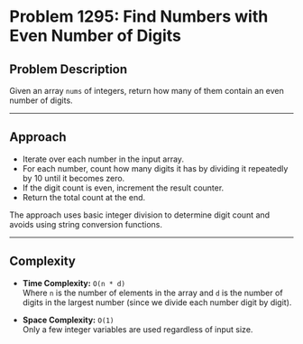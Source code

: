 # Problem 1295: Find Numbers with Even Number of Digits

## Problem Description

Given an array `nums` of integers, return how many of them contain an even number of digits.

---

## Approach

- Iterate over each number in the input array.
- For each number, count how many digits it has by dividing it repeatedly by 10 until it becomes zero.
- If the digit count is even, increment the result counter.
- Return the total count at the end.

The approach uses basic integer division to determine digit count and avoids using string conversion functions.

---

## Complexity

- **Time Complexity:** `O(n * d)`  
  Where `n` is the number of elements in the array and `d` is the number of digits in the largest number (since we divide each number digit by digit).

- **Space Complexity:** `O(1)`  
  Only a few integer variables are used regardless of input size.